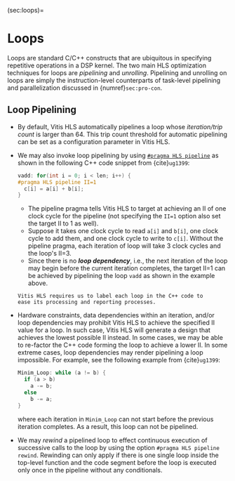 (sec:loops)=
# Loops
Loops are standard C/C++ constructs that are ubiquitous in specifying
repetitive operations in a DSP kernel. The two main HLS optimization
techniques for loops are *pipelining* and *unrolling*. Pipelining and
unrolling on loops are simply the instruction-level counterparts of
task-level pipelining and parallelization discussed in
{numref}`sec:pro-con`.

## Loop Pipelining
* By default, Vitis HLS automatically pipelines a loop whose 
  *iteration/trip count* is larger than $64$. This trip count
  threshold for automatic pipelining can be set as a configuration
  parameter in Vitis HLS. 

* We may also invoke loop pipelining by using [`#pragma HLS
  pipeline`](https://docs.xilinx.com/r/en-US/ug1399-vitis-hls/pragma-HLS-pipeline)
  as shown in the following C++ code snippet from {cite}`ug1399`:
  ```c++
  vadd: for(int i = 0; i < len; i++) {
  #pragma HLS pipeline II=1
    c[i] = a[i] + b[i];
  } 
  ```
  - The pipeline pragma tells Vitis HLS to target at achieving an II
     of one clock cycle for the pipeline (not specifying the `II=1`
     option also set the target II to $1$ as well).
  - Suppose it takes one clock cycle to read `a[i]` and `b[i]`, one
     clock cycle to add them, and one clock cycle to write to
     `c[i]`. Without the pipeline pragma, each iteration of loop
     will take 3 clock cycles and the loop's II=3.
  - Since there is no ***loop dependency***, i.e., the next iteration
     of the loop may begin before the current iteration completes, the
     target II=1 can be achieved by pipelining the loop `vadd` as
     shown in the example above.
 
  ```{tip}
  Vitis HLS requires us to label each loop in the C++ code to 
  ease its processing and reporting processes.
  ```

* Hardware constraints, data dependencies within an iteration, and/or
  loop dependencies may prohibit Vitis HLS to achieve the specified II
  value for a loop. In such case, Vitis HLS will generate a design
  that achieves the lowest possible II instead. In some cases, we may
  be able to re-factor the C++ code forming the loop to achieve a
  lower II.  In some extreme cases, loop dependencies may render
  pipelining a loop impossible. For example, see the following example
  from {cite}`ug1399`: 
  ```c++ 
  Minim_Loop: while (a != b) {
    if (a > b)
      a -= b; 
    else 
      b -= a; 
  } 
  ``` 
  where each iteration in `Minim_Loop` can
  not start before the previous iteration completes. As a result, this
  loop can not be pipelined.

* We may *rewind* a pipelined loop to effect continuous execution of
  successive calls to the loop by using the option `#pragma HLS
  pipeline rewind`.  Rewinding can only apply if there is one single
  loop inside the top-level function and the code segment before the
  loop is executed only once in the pipeline without any conditionals.

